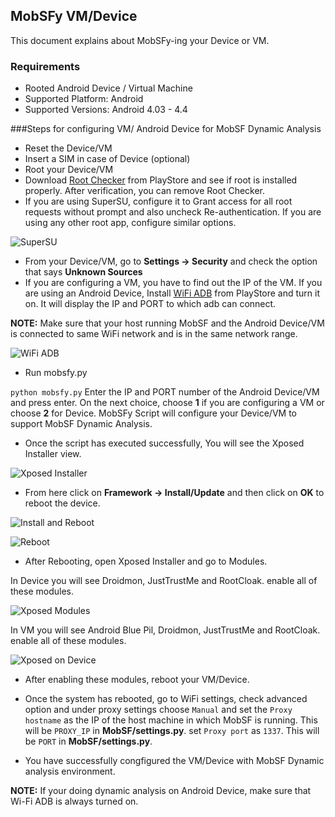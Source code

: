 ## MobSFy VM/Device
This document explains about MobSFy-ing your Device or VM.

### Requirements
* Rooted Android Device / Virtual Machine
* Supported Platform: Android
* Supported Versions: Android 4.03 - 4.4

###Steps for configuring VM/ Android Device for MobSF Dynamic Analysis
* Reset the Device/VM
* Insert a SIM in case of Device (optional)
* Root your Device/VM
* Download [Root Checker](https://play.google.com/store/apps/details?id=com.joeykrim.rootcheck&hl=en) from PlayStore and see if root is installed properly. After verification, you can remove Root Checker.
* If you are using SuperSU, configure it to Grant access for all root requests without prompt and also uncheck Re-authentication. If you are using any other root app, configure similar options.

![SuperSU](https://cloud.githubusercontent.com/assets/4301109/13609164/d75cd7fe-e57d-11e5-8067-f3f3f780876c.png)

* From your Device/VM, go to **Settings -> Security** and check the option that says **Unknown Sources**
* If you are configuring a VM, you have to find out the IP of the VM. If you are using an Android Device, Install [WiFi ADB](https://play.google.com/store/apps/details?id=com.ttxapps.wifiadb&hl=en) from PlayStore and turn it on. It will display the IP and PORT to which adb can connect.

**NOTE:** Make sure that your host running MobSF and the Android Device/VM is connected to same WiFi network and is in the same      network range.

![WiFi ADB](https://cloud.githubusercontent.com/assets/4301109/13609550/6d6ca52a-e57f-11e5-8d45-61d1d523e046.png)

* Run mobsfy.py

`python mobsfy.py`
Enter the IP and PORT number of the Android Device/VM and press enter. On the next choice, 
choose **1** if you are configuring a VM or choose **2** for Device. MobSFy Script will configure your Device/VM to support MobSF Dynamic Analysis.
* Once the script has executed successfully, You will see the Xposed Installer view.

![Xposed Installer](https://cloud.githubusercontent.com/assets/4301109/13609847/b75fdb9c-e580-11e5-9d08-4af5d4ed6784.png)

* From here click on **Framework -> Install/Update** and then click on **OK** to reboot the device.

![Install and Reboot](https://cloud.githubusercontent.com/assets/4301109/13609984/7e05a24a-e581-11e5-89b0-f14f238b8f27.png)

![Reboot](https://cloud.githubusercontent.com/assets/4301109/13610013/9f0ed812-e581-11e5-8a05-80abf20ee509.png)

* After Rebooting, open Xposed Installer and go to Modules.

In Device you will see Droidmon, JustTrustMe and RootCloak. enable all of these modules.

![Xposed Modules](https://cloud.githubusercontent.com/assets/4301109/13610110/26f0a2b0-e582-11e5-86e3-6716260e82c2.png)

In VM you will see Android Blue Pil, Droidmon, JustTrustMe and RootCloak. enable all of these modules.

![Xposed on Device](https://cloud.githubusercontent.com/assets/4301109/13610315/0e295b04-e583-11e5-8556-de9aa83ae733.png)

* After enabling these modules, reboot your VM/Device.

* Once the system has rebooted, go to WiFi settings, check advanced option and under proxy settings choose `Manual` and set the `Proxy hostname` as the IP of the host machine in which MobSF is running. This will be `PROXY_IP` in **MobSF/settings.py**. set `Proxy port` as `1337`. This will be `PORT` in **MobSF/settings.py**.

* You have successfully congfigured the VM/Device with MobSF Dynamic analysis environment.

**NOTE:** If your doing dynamic analysis on Android Device, make sure that Wi-Fi ADB is always turned on.
